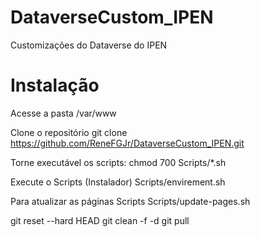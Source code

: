 # DataverseCustom_IPEN
Customizações do Dataverse do IPEN

# Instalação
Acesse a pasta /var/www

Clone o repositório
git clone https://github.com/ReneFGJr/DataverseCustom_IPEN.git

Torne executável os scripts:
chmod 700 Scripts/*.sh

Execute o Scripts (Instalador)
Scripts/envirement.sh

Para atualizar as páginas Scripts
Scripts/update-pages.sh





git reset --hard HEAD
git clean -f -d
git pull
